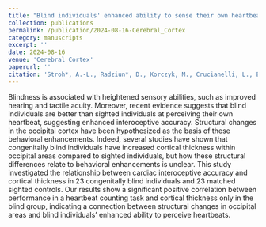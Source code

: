 ```yaml
---
title: "Blind individuals' enhanced ability to sense their own heartbeat is related to the thickness of their occipital cortex"
collection: publications
permalink: /publication/2024-08-16-Cerebral_Cortex
category: manuscripts
excerpt: ''
date: 2024-08-16
venue: 'Cerebral Cortex'
paperurl: ''
citation: 'Stroh*, A.-L., Radziun*, D., Korczyk, M., Crucianelli, L., Ehrsson, H. H., & Szwed, M. (2024). &quot;Blind individuals' enhanced ability to sense their own heartbeat is related to the thickness of their occipital cortex.&quot; <i>Cerebral Cortex,</i>. 34(8).'
---
```


Blindness is associated with heightened sensory abilities, such as improved hearing and tactile acuity. Moreover, recent evidence suggests that blind individuals are better than sighted individuals at perceiving their own heartbeat, suggesting enhanced interoceptive accuracy. Structural changes in the occipital cortex have been hypothesized as the basis of these behavioral enhancements. Indeed, several studies have shown that congenitally blind individuals have increased cortical thickness within occipital areas compared to sighted individuals, but how these structural differences relate to behavioral enhancements is unclear. This study investigated the relationship between cardiac interoceptive accuracy and cortical thickness in 23 congenitally blind individuals and 23 matched sighted controls. Our results show a significant positive correlation between performance in a heartbeat counting task and cortical thickness only in the blind group, indicating a connection between structural changes in occipital areas and blind individuals’ enhanced ability to perceive heartbeats.